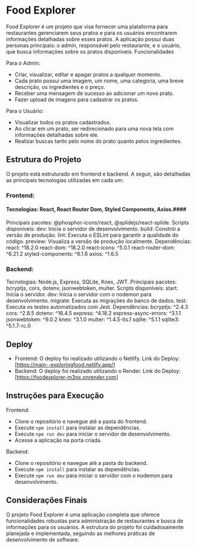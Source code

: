 # Food Explorer

Food Explorer é um projeto que visa fornecer uma plataforma para restaurantes gerenciarem seus pratos e para os usuários encontrarem informações detalhadas sobre esses pratos. A aplicação possui duas personas principais: o admin, responsável pelo restaurante, e o usuário, que busca informações sobre os pratos disponíveis.
Funcionalidades

Para o Admin:
- Criar, visualizar, editar e apagar pratos a qualquer momento.
- Cada prato possui uma imagem, um nome, uma categoria, uma breve descrição, os ingredientes e o preço.
- Receber uma mensagem de sucesso ao adicionar um novo prato.
- Fazer upload de imagens para cadastrar os pratos.

Para o Usuário:
- Visualizar todos os pratos cadastrados.
- Ao clicar em um prato, ser redirecionado para uma nova tela com informações detalhadas sobre ele.
- Realizar buscas tanto pelo nome do prato quanto pelos ingredientes.

## Estrutura do Projeto

O projeto está estruturado em frontend e backend. A seguir, são detalhadas as principais tecnologias utilizadas em cada um:

### Frontend:
#### Tecnologias: React, React Router Dom, Styled Components, Axios.####
Principais pacotes: @phosphor-icons/react, @splidejs/react-splide.
Scripts disponíveis:
  dev: Inicia o servidor de desenvolvimento.
  build: Constrói a versão de produção.
  lint: Executa o ESLint para garantir a qualidade do código.
  preview: Visualiza a versão de produção localmente.
Dependências:
  react: ^18.2.0
  react-dom: ^18.2.0
  react-icons: ^5.0.1
  react-router-dom: ^6.21.2
  styled-components: ^6.1.6
  axios: ^1.6.5

### Backend:
Tecnologias: Node.js, Express, SQLite, Knex, JWT.
Principais pacotes: bcryptjs, cors, dotenv, jsonwebtoken, multer.
Scripts disponíveis:
  start: Inicia o servidor.
  dev: Inicia o servidor com o nodemon para desenvolvimento.
  migrate: Executa as migrações do banco de dados.
  test: Executa os testes automatizados com Jest.
Dependências:
    bcryptjs: ^2.4.3
    cors: ^2.8.5
    dotenv: ^16.4.5
    express: ^4.18.2
    express-async-errors: ^3.1.1
    jsonwebtoken: ^9.0.2
    knex: ^3.1.0
    multer: ^1.4.5-lts.1
    sqlite: ^5.1.1
    sqlite3: ^5.1.7-rc.0

## Deploy
- Frontend: O deploy foi realizado utilizando o Netlify. Link do Deploy: [https://main--exploringfood.netlify.app/]
- Backend: O deploy foi realizado utilizando o Render. Link do Deploy: [https://foodexplorer-m3nx.onrender.com]

## Instruções para Execução
Frontend:
  - Clone o repositório e navegue até a pasta do frontend.
  - Execute `npm install` para instalar as dependências.
  - Execute `npm run dev` para iniciar o servidor de desenvolvimento.
  - Acesse a aplicação na porta criada.

Backend:
  - Clone o repositório e navegue até a pasta do backend.
  - Execute `npm install` para instalar as dependências.
  - Execute `npm run dev` para iniciar o servidor com o nodemon para desenvolvimento.

## Considerações Finais
O projeto Food Explorer é uma aplicação completa que oferece funcionalidades robustas para administração de restaurantes e busca de informações para os usuários. A estrutura do projeto foi cuidadosamente planejada e implementada, seguindo as melhores práticas de desenvolvimento de software.
